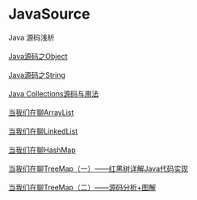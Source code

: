 # JavaSource
Java 源码浅析
<br>
<br>
[Java源码之Object](https://blog.csdn.net/dt235201314/article/details/78318399 "鼠标悬停显示")
<br>
<br>
[Java源码之String](https://blog.csdn.net/dt235201314/article/details/78330377 "鼠标悬停显示")
<br>
<br>
[Java Collections源码与用法](https://blog.csdn.net/dt235201314/article/details/78741922 "鼠标悬停显示")
<br>
<br>
[当我们在聊ArrayList](https://blog.csdn.net/DT235201314/article/details/79867960 "鼠标悬停显示")
<br>
<br>
[当我们在聊LinkedList](https://blog.csdn.net/DT235201314/article/details/80421037 "鼠标悬停显示")
<br>
<br>
[当我们在聊HashMap](https://blog.csdn.net/DT235201314/article/details/80452010 "鼠标悬停显示")
<br>
<br>
[当我们在聊TreeMap（一）——红黑树详解Java代码实现](https://blog.csdn.net/DT235201314/article/details/80661157 "鼠标悬停显示")
<br>
<br>
[当我们在聊TreeMap（二）——源码分析+图解](https://blog.csdn.net/dt235201314/article/details/80690157 "鼠标悬停显示")
<br>
